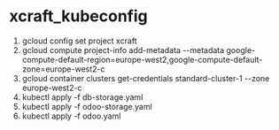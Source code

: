 # xcraft_kubeconfig


1. gcloud config set project xcraft
2. gcloud compute project-info add-metadata --metadata google-compute-default-region=europe-west2,google-compute-default-zone=europe-west2-c
3. gcloud container clusters get-credentials standard-cluster-1 --zone europe-west2-c 
4. kubectl apply -f db-storage.yaml
5. kubectl apply -f odoo-storage.yaml
6. kubectl apply -f odoo.yaml
